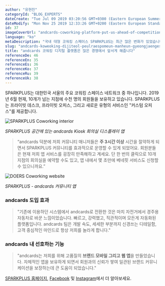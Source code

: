 ```yaml
---
author: "유현진"
categoryId: "BLOG_EXPERTS"
dateCreate: "Tue Jul 09 2019 03:20:56 GMT+0300 (Eastern European Summer Time)"
dateModify: "Mon Nov 25 2019 12:33:26 GMT+0200 (Eastern European Standard Time)"
id: 37
imageCoverUrl: "andcards-coworking-platform-put-us-ahead-of-competition-cover.png"
language: "ko"
metaDescription: "국내 대형 코워킹 스페이스 SPARKPLUS는 최근 많은 변화가 있었습니다. andcards와 함께한 커뮤니티 앱 출시로 빠른 운영 관리, 불필요한 운영 시간 감축, 회원 간 커뮤니티 형성까지 새로워진 SPARKPLUS의 이야기를 소개해드립니다."
slug: "andcards-koweoking-dijiteol-peulraespomeun-manheun-gyeongjaengeseo-apseoge-haejubnida"
title: "andcards 코워킹 디지털 플랫폼은 많은 경쟁에서 앞서게 해줍니다"
referenceDe: 46
referenceEn: 35
referenceEs: 36
referenceKo: 37
referenceRu: 39
referenceUk: 38
---
```


SPARKPLUS는 대한민국 서울의 주요 코워킹 스페이스 네트워크 중 하나입니다. 2019년 6월 현재, 10개가 넘는 지점에 수천 명의 회원들을 보유하고 있습니다. SPARKPLUS는 프라이빗 데스크, 프라이빗 오피스, 그리고 새로운 유형의 서비스인 "커스텀 오피스"를 제공합니다.

![SPARKPLUS Coworking interior](https://s3.ap-northeast-2.amazonaws.com/blogs.andcards.com/andcards-coworking-platform-put-us-ahead-of-competition-1.png|height=1080,width=1920)

_SPARKPLUS 공간에 있는 andcards Kiosk 회의실 디스플레이 앱_



> “andcards 덕분에 저희 커뮤니티 매니저들은 **주 3시간 이상** 시간을 절약하게 되면서 SPARKPLUS 커뮤니티를 효과적으로 운영할 수 있게 되었어요. 회원분들은 현재 저희 앱 서비스를 굉장히 만족해하고 계세요. 단 한 번의 클릭으로 10개 지점의 회의실을 예약할 수도 있고, 앱 내에서 몇 초만에 베네핏 서비스도 신청할 수 있으니까요.”

![DOERS Coworking website](https://s3.ap-northeast-2.amazonaws.com/blogs.andcards.com/andcards-coworking-platform-put-us-ahead-of-competition-2.png|height=1080,width=1920)

_SPARKPLUS - andcards 커뮤니티 앱_



### andcards 도입 효과

> "기존에 이용하던 시스템에서 andcards로 전환한 것은 마치 자전거에서 경주용 자동차로 바꾼 느낌이었습니다. 빠르고, 강력했고, 직관적이며 모든게 자동화된 플랫폼입니다. andcards 팀은 개발 속도, 세세한 부분까지 신경쓰는 디테일함, 고객 중심적인 마인드로 항상 저희를 놀라게 합니다."

### andcards 내 선호하는 기능

> "andcards는 저희를 위해 고품질의 **브랜드 모바일 그리고 웹 앱**을 만들었습니다. 자체적인 앱을 보유하게 되면서 회원과의 신뢰가 쌓여 일관된 브랜드 커뮤니케이션을 보장하는데 큰 도움이 되었습니다."

[SPARKPLUS 홈페이지](https://sparkplus.co), [Facebook](https://www.facebook.com/sparkplusoffice) 및 [Instagram](https://www.instagram.com/sparkplus_official/)에서 더 알아보세요.


